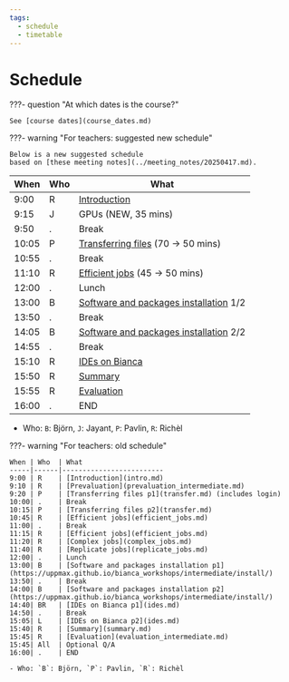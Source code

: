 ```yaml
---
tags:
  - schedule
  - timetable
---
```


# Schedule

???- question "At which dates is the course?"

    See [course dates](course_dates.md)

???- warning "For teachers: suggested new schedule"

    Below is a new suggested schedule
    based on [these meeting notes](../meeting_notes/20250417.md).

When | Who  | What
-----|------|-------------------------
9:00 | R    | [Introduction](intro.md)
9:15 | J    | GPUs (NEW, 35 mins)
9:50 | .    | Break
10:05| P    | [Transferring files](transfer.md) (70 -> 50 mins)
10:55| .    | Break
11:10| R    | [Efficient jobs](efficient_jobs.md) (45 -> 50 mins)
12:00| .    | Lunch
13:00| B    | [Software and packages installation](https://uppmax.github.io/bianca_workshops/intermediate/install/) 1/2
13:50| .    | Break
14:05| B    | [Software and packages installation](https://uppmax.github.io/bianca_workshops/intermediate/install/) 2/2
14:55| .    | Break
15:10| R    | [IDEs on Bianca](ides.md)
15:50| R    | [Summary](summary.md)
15:55| R    | [Evaluation](evaluation_intermediate.md)
16:00| .    | END

- Who: `B`: Björn, `J`: Jayant, `P`: Pavlin, `R`: Richèl

???- warning "For teachers: old schedule"

    When | Who  | What
    -----|------|-------------------------
    9:00 | R    | [Introduction](intro.md)
    9:10 | R    | [Prevaluation](prevaluation_intermediate.md)
    9:20 | P    | [Transferring files p1](transfer.md) (includes login)
    10:00| .    | Break
    10:15| P    | [Transferring files p2](transfer.md)
    10:45| R    | [Efficient jobs](efficient_jobs.md)
    11:00| .    | Break
    11:15| R    | [Efficient jobs](efficient_jobs.md)
    11:20| R    | [Complex jobs](complex_jobs.md)
    11:40| R    | [Replicate jobs](replicate_jobs.md)
    12:00| .    | Lunch
    13:00| B    | [Software and packages installation p1](https://uppmax.github.io/bianca_workshops/intermediate/install/)
    13:50| .    | Break
    14:00| B    | [Software and packages installation p2](https://uppmax.github.io/bianca_workshops/intermediate/install/)
    14:40| BR   | [IDEs on Bianca p1](ides.md)
    14:50| .    | Break
    15:05| L    | [IDEs on Bianca p2](ides.md)
    15:40| R    | [Summary](summary.md)
    15:45| R    | [Evaluation](evaluation_intermediate.md)
    15:45| All  | Optional Q/A
    16:00| .    | END

    - Who: `B`: Björn, `P`: Pavlin, `R`: Richèl
